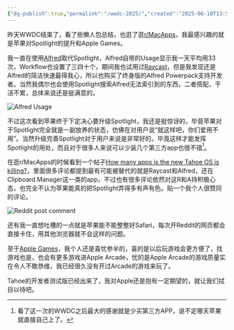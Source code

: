 ```yaml
---
{"dg-publish":true,"permalink":"/wwdc-2025/","created":"2025-06-10T13:51:19.626+08:00"}
---
```


昨天WWDC结束了，看了些懒人包总结，也逛了逛[r/MacApps](https://www.reddit.com/r/macapps/)，我最感兴趣的就是苹果对Spotlight的提升和Apple Games。

我一直在使用[Alfred](https://www.alfredapp.com/)取代Spotlight，Alfred自带的Usage显示我一天平均用33次，Workflow也设置了三四十个，期间我也试用过[Raycast](https://www.raycast.com/)，但是我发现还是Alfred的简洁快速最得我心，所以也购买了终身版的Alfred Powerpack支持开发者。当然我偶尔也会使用Spotlight搜索Alfred无法索引到的东西，二者搭配，干活不累，总体来说还是挺满意的。

![Alfred Usage](https://res.cloudinary.com/dytqos6vx/image/upload/v1749535251/d1mpr9ujnkwlwyuxdcp6.png)

不过这次看到苹果终于下定决心要升级Spotlight，我还是挺惊讶的，毕竟苹果对于Spotlight完全就是一副放养的状态，仿佛在对用户说“就这样吧，你们爱用不用”。当然升级完善Spotlight对于用户来说是非常好的，毕竟这样才能发挥Spotlight的用处，而且对于很多人来说可以少装几个第三方app也很不错[^1]。

在逛r/MacApps的时候看到一个帖子[How many apps is the new Tahoe OS is killing?](https://www.reddit.com/r/macapps/comments/1l7byji/how_many_apps_is_the_new_tahoe_os_is_killing/)，里面很多评论都提到最有可能被替代的就是Raycast和Alfred，还在Clipboard Manager这一类的app，不过也有很多评论依然对这R和A持积极心态，也完全不认为苹果能真的把Spotlight弄得多有声有色。贴一个我个人很赞同的评论。

![Reddit post comment](https://res.cloudinary.com/dytqos6vx/image/upload/v1749536241/jzluqzvaghjbm4rgoy0o.png)

还有我一直想吐槽的一点就是苹果能不能整整好Safari，每次开Reddit的网页都会直接卡住，用其他浏览器就不会这样的问题。

至于[Apple Games](https://www.macrumors.com/2025/06/09/apples-new-games-app/)，我个人还是喜忧参半的，喜的是以后玩游戏会更方便了，找游戏也是，也会有更多游戏进Apple Arcade，忧的是Apple Arcade的游戏质量实在令人不敢恭维，我已经很久没有开过Arcade的游戏来玩了。

Tahoe的开发者测试版已经出来了，我对Apple还是抱有一定期望的，就让我们拭目以待吧。

[^1]: 看了这一次的WWDC之后最大的感谢就是少买第三方APP，说不定哪天苹果就直接自己上了。